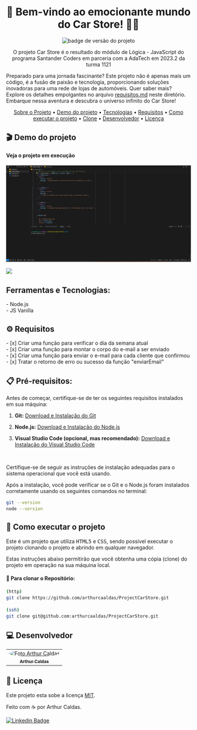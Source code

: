 <h1 align="center" id="-sobre-o-projeto">📝 Bem-vindo ao emocionante mundo do Car Store! 🚗✨</h1>
<p align="center">
  <img src="https://img.shields.io/badge/version-1.0.0-green" alt="badge de versão do projeto"/>
</p>

<p align="center">
  O projeto Car Store é o resultado do módulo de Lógica - JavaScript do programa Santander Coders em parceria com a AdaTech em 2023.2 da turma 1121
  
  Preparado para uma jornada fascinante? Este projeto não é apenas mais um código, é a fusão de paixão e tecnologia, proporcionando soluções inovadoras para uma rede de lojas de automóveis. Quer saber mais? Explore os detalhes empolgantes no arquivo <a href="./requisitos.md">requisitos.md</a> neste diretório. Embarque nessa aventura e descubra o universo infinito do Car Store!
</p>

<p align="center">
  <a href="#-sobre-o-projeto">Sobre o Projeto</a> •
  <a href="#-demo-do-projeto">Demo do projeto</a> •
  <a href="#-tecnologias">Tecnologias</a> • 
  <a href="#-requisitos">Requisitos</a> • 
  <a href="#-como-executar-o-projeto">Como executar o projeto</a> • 
  <a href="#-clone">Clone</a> • 
  <a href="#-desenvolvedor">Desenvolvedor</a> • 
  <a href="#-licença">Licença</a>
</p>

<h2 id="-demo-do-projeto">🎬 Demo do projeto </h2>

<h4>Veja o projeto em execução </h4>

![GIF](carStore.gif) 

<a href="#" target="_blank">
  <img src="https://img.shields.io/badge/Acessar%20Projeto%20-%20web-green">
</a>


<h2 id="-tecnologias">Ferramentas e Tecnologias:</h2>
- Node.js<br>
- JS Vanilla

<h2 id="-requisitos"> ⚙ Requisitos </h2>
- [x] Criar uma função para verificar o dia da semana atual <br>
- [x] Criar uma função para montar o corpo do e-mail a ser enviado<br>
- [x] Criar uma função para enviar o e-mail para cada cliente que confirmou<br>
- [x] Tratar o retorno de erro ou sucesso da função "enviarEmail"


<h2>📋 Pré-requisitos:</h2>

Antes de começar, certifique-se de ter os seguintes requisitos instalados em sua máquina:

1. **Git:** [Download e Instalação do Git](https://git-scm.com/book/pt-br/v2/Come%C3%A7ando-Instalando-o-Git)

2. **Node.js:** [Download e Instalação do Node.js](https://nodejs.org/)

3. **Visual Studio Code (opcional, mas recomendado):** [Download e Instalação do Visual Studio Code](https://code.visualstudio.com/)
<br>

Certifique-se de seguir as instruções de instalação adequadas para o sistema operacional que você está usando.

Após a instalação, você pode verificar se o Git e o Node.js foram instalados corretamente usando os seguintes comandos no terminal:

```bash
git --version
node --version
```

<h2 id="-como-executar-o-projeto">🚀 Como executar o projeto</h2>

Este é um projeto que utiliza <kbd>HTML5</kbd> e <kbd>CSS</kbd>, sendo possivel executar o projeto clonando o projeto e abrindo em qualquer navegador.

Estas instruções abaixo permitirão que você obtenha uma cópia (clone) do projeto em operação na sua máquina local.

<h4 id="-clone">🔗 Para clonar o Repositório:</h4>

```bash
(http) 
git clone https://github.com/arthurcaaldas/ProjectCarStore.git

(ssh)
git clone git@github.com:arthurcaaldas/ProjectCarStore.git
```

<h2 id="-desenvolvedor">💻 Desenvolvedor</h2>
<table>
  <tr>
    <td align="center">
      <a href="https://github.com/Arthurcaaldas/">
        <img style="border-radius: 50%;" src="https://github.com/Arthurcaaldas.png" width="100px;" alt="Foto Arthur Caldas"/>
        <br />
        <sub><b>Arthur Caldas</b></sub>
      </a><br /> 
    </td>
  </tr>
</table>

<h2 id="-licença">📝 Licença </h2>

Este projeto esta sobe a licença [MIT]().

Feito com ☕ por Arthur Caldas.

[![Linkedin Badge](https://img.shields.io/badge/-Arthurcaaldas-blue?style=flat-square&logo=Linkedin&logoColor=white&link=https://www.linkedin.com/in/arthurcaaldas/)](https://www.linkedin.com/in/arthurcaaldas/)